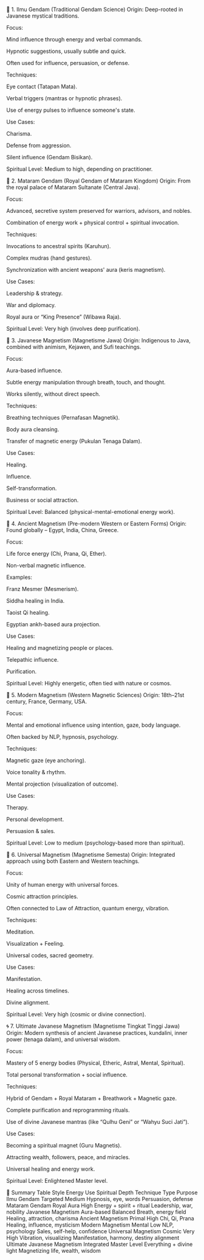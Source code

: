 🔮 1. Ilmu Gendam (Traditional Gendam Science)
Origin: Deep-rooted in Javanese mystical traditions.

Focus:

Mind influence through energy and verbal commands.

Hypnotic suggestions, usually subtle and quick.

Often used for influence, persuasion, or defense.

Techniques:

Eye contact (Tatapan Mata).

Verbal triggers (mantras or hypnotic phrases).

Use of energy pulses to influence someone's state.

Use Cases:

Charisma.

Defense from aggression.

Silent influence (Gendam Bisikan).

Spiritual Level: Medium to high, depending on practitioner.

🐯 2. Mataram Gendam (Royal Gendam of Mataram Kingdom)
Origin: From the royal palace of Mataram Sultanate (Central Java).

Focus:

Advanced, secretive system preserved for warriors, advisors, and nobles.

Combination of energy work + physical control + spiritual invocation.

Techniques:

Invocations to ancestral spirits (Karuhun).

Complex mudras (hand gestures).

Synchronization with ancient weapons' aura (keris magnetism).

Use Cases:

Leadership & strategy.

War and diplomacy.

Royal aura or “King Presence” (Wibawa Raja).

Spiritual Level: Very high (involves deep purification).

🌿 3. Javanese Magnetism (Magnetisme Jawa)
Origin: Indigenous to Java, combined with animism, Kejawen, and Sufi teachings.

Focus:

Aura-based influence.

Subtle energy manipulation through breath, touch, and thought.

Works silently, without direct speech.

Techniques:

Breathing techniques (Pernafasan Magnetik).

Body aura cleansing.

Transfer of magnetic energy (Pukulan Tenaga Dalam).

Use Cases:

Healing.

Influence.

Self-transformation.

Business or social attraction.

Spiritual Level: Balanced (physical-mental-emotional energy work).

🧬 4. Ancient Magnetism (Pre-modern Western or Eastern Forms)
Origin: Found globally – Egypt, India, China, Greece.

Focus:

Life force energy (Chi, Prana, Qi, Ether).

Non-verbal magnetic influence.

Examples:

Franz Mesmer (Mesmerism).

Siddha healing in India.

Taoist Qi healing.

Egyptian ankh-based aura projection.

Use Cases:

Healing and magnetizing people or places.

Telepathic influence.

Purification.

Spiritual Level: Highly energetic, often tied with nature or cosmos.

🧲 5. Modern Magnetism (Western Magnetic Sciences)
Origin: 18th–21st century, France, Germany, USA.

Focus:

Mental and emotional influence using intention, gaze, body language.

Often backed by NLP, hypnosis, psychology.

Techniques:

Magnetic gaze (eye anchoring).

Voice tonality & rhythm.

Mental projection (visualization of outcome).

Use Cases:

Therapy.

Personal development.

Persuasion & sales.

Spiritual Level: Low to medium (psychology-based more than spiritual).

🌌 6. Universal Magnetism (Magnetisme Semesta)
Origin: Integrated approach using both Eastern and Western teachings.

Focus:

Unity of human energy with universal forces.

Cosmic attraction principles.

Often connected to Law of Attraction, quantum energy, vibration.

Techniques:

Meditation.

Visualization + Feeling.

Universal codes, sacred geometry.

Use Cases:

Manifestation.

Healing across timelines.

Divine alignment.

Spiritual Level: Very high (cosmic or divine connection).

🌀 7. Ultimate Javanese Magnetism (Magnetisme Tingkat Tinggi Jawa)
Origin: Modern synthesis of ancient Javanese practices, kundalini, inner power (tenaga dalam), and universal wisdom.

Focus:

Mastery of 5 energy bodies (Physical, Etheric, Astral, Mental, Spiritual).

Total personal transformation + social influence.

Techniques:

Hybrid of Gendam + Royal Mataram + Breathwork + Magnetic gaze.

Complete purification and reprogramming rituals.

Use of divine Javanese mantras (like “Qulhu Geni” or “Wahyu Suci Jati”).

Use Cases:

Becoming a spiritual magnet (Guru Magnetis).

Attracting wealth, followers, peace, and miracles.

Universal healing and energy work.

Spiritual Level: Enlightened Master level.

🧭 Summary Table
Style	Energy Use	Spiritual Depth	Technique Type	Purpose
Ilmu Gendam	Targeted	Medium	Hypnosis, eye, words	Persuasion, defense
Mataram Gendam	Royal Aura	High	Energy + spirit + ritual	Leadership, war, nobility
Javanese Magnetism	Aura-based	Balanced	Breath, energy field	Healing, attraction, charisma
Ancient Magnetism	Primal	High	Chi, Qi, Prana	Healing, influence, mysticism
Modern Magnetism	Mental	Low	NLP, psychology	Sales, self-help, confidence
Universal Magnetism	Cosmic	Very High	Vibration, visualizing	Manifestation, harmony, destiny alignment
Ultimate Javanese Magnetism	Integrated Master Level	Everything + divine light	Magnetizing life, wealth, wisdom
